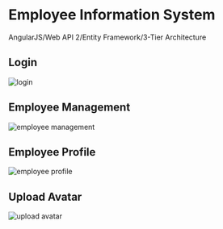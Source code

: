 # Employee Information System
AngularJS/Web API 2/Entity Framework/3-Tier Architecture

## Login
![login](https://user-images.githubusercontent.com/16660134/28336109-c2fc20b6-6bce-11e7-84d1-d59a3ca3b7ae.png)

## Employee Management
![employee management](https://user-images.githubusercontent.com/16660134/28336131-d1becaa4-6bce-11e7-82fc-13339cace003.png)

## Employee Profile
![employee profile](https://user-images.githubusercontent.com/16660134/28336150-dc2b5124-6bce-11e7-8ee6-58d4b4dfb2af.png)

## Upload Avatar
![upload avatar](https://user-images.githubusercontent.com/16660134/28336161-e60989ea-6bce-11e7-8096-949cf8931229.png)

